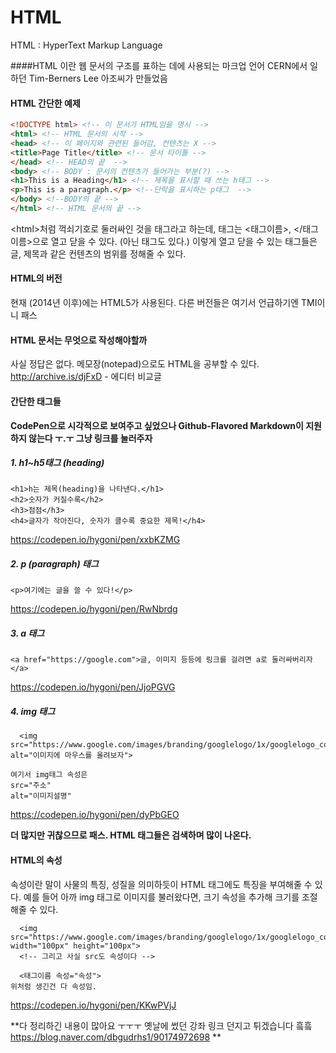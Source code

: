 # HTML 
HTML : HyperText Markup Language

####HTML 이란
웹 문서의 구조를 표하는 데에 사용되는 마크업 언어
CERN에서 일하던 Tim-Berners Lee 아조씨가 만들었음

#### HTML 간단한 예제
```html
<!DOCTYPE html> <!-- 이 문서가 HTML임을 명시 -->
<html> <!-- HTML 문서의 시작 -->
<head> <!-- 이 페이지와 관련된 들어감, 컨텐츠는 X -->
<title>Page Title</title> <!-- 문서 타이틀 -->
</head> <!-- HEAD의 끝  -->
<body> <!-- BODY : 문서의 컨텐츠가 들어가는 부분(?) -->
<h1>This is a Heading</h1> <!-- 제목을 표시할 때 쓰는 h태그 -->
<p>This is a paragraph.</p> <!--단락을 표시하는 p태그  -->
</body> <!--BODY의 끝 -->
</html> <!-- HTML 문서의 끝 -->

```
&lt;html&gt;처럼 꺽쇠기호로 둘러싸인 것을 태그라고 하는데, 태그는 <태그이름>, </태그이름>으로 열고 닫을 수 있다. (아닌 태그도 있다.) 이렇게 열고 닫을 수 있는 태그들은 글, 제목과 같은 컨텐츠의 범위를 정해줄 수 있다.

#### HTML의 버전
현재 (2014년 이후)에는 HTML5가 사용된다. 다른 버전들은 여기서 언급하기엔 TMI이니 패스

#### HTML 문서는 무엇으로 작성해야할까
사실 정답은 없다. 메모장(notepad)으로도 HTML을 공부할 수 있다. 
http://archive.is/djFxD  -  에디터 비교글

#### 간단한 태그들

**CodePen으로 시각적으로 보여주고 싶었으나 Github-Flavored Markdown이 지원하지 않는다 ㅜ.ㅜ 그냥 링크를 눌러주자**
##### 1.  h1~h5태그 (heading)

```
<h1>h는 제목(heading)을 나타낸다.</h1>
<h2>숫자가 커질수록</h2>
<h3>점점</h3>
<h4>글자가 작아진다, 숫자가 클수록 중요한 제목!</h4>
```

<a href='https://codepen.io/hygoni/pen/xxbKZMG' target="_blank">https://codepen.io/hygoni/pen/xxbKZMG</a>

##### 2. p (paragraph) 태그
```
<p>여기에는 글을 쓸 수 있다!</p>
```


<a href='https://codepen.io/hygoni/pen/RwNbrdg' target="_blank">https://codepen.io/hygoni/pen/RwNbrdg</a>

##### 3. a 태그
```
<a href="https://google.com">글, 이미지 등등에 링크를 걸려면 a로 둘러싸버리자</a>
```


<a href='https://codepen.io/hygoni/pen/JjoPGVG' target="_blank">https://codepen.io/hygoni/pen/JjoPGVG</a>

##### 4. img 태그

```
  <img src="https://www.google.com/images/branding/googlelogo/1x/googlelogo_color_272x92dp.png" alt="이미지에 마우스를 올려보자">

여기서 img태그 속성은
src="주소"
alt="이미지설명"
```

<a href='https://codepen.io/hygoni/pen/dyPbGEO' target="_blank">https://codepen.io/hygoni/pen/dyPbGEO</a>

**더 많지만  귀찮으므로 패스. HTML 태그들은 검색하며 많이 나온다.**

#### HTML의 속성
속성이란 말이 사물의 특징, 성질을 의미하듯이 HTML 태그에도 특징을 부여해줄 수 있다.   예를 들어 아까 img 태그로 이미지를 불러왔다면, 크기 속성을 추가해 크기를 조절해줄 수 있다.

```
  <img src="https://www.google.com/images/branding/googlelogo/1x/googlelogo_color_272x92dp.png" width="100px" height="100px">
  <!-- 그리고 사실 src도 속성이다 -->
  
  <태그이름 속성="속성">
위처럼 생긴건 다 속성임.
```

<a href='https://codepen.io/hygoni/pen/KKwPVjJ' target="_blank">https://codepen.io/hygoni/pen/KKwPVjJ</a>

**다 정리하긴 내용이 많아요 ㅜㅜㅜ 
옛날에 썼던 강좌 링크 던지고 튀겠습니다 흨흨
https://blog.naver.com/dbgudrhs1/90174972698
**
